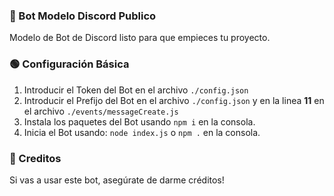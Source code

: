 ### 🤖 Bot Modelo Discord Publico

Modelo de Bot de Discord listo para que empieces tu proyecto.

### 🟢 Configuración Básica

   1. Introducir el Token del Bot en el archivo `./config.json` 
   2. Introducir el Prefijo del Bot en el archivo `./config.json` y en la linea **11** en el archivo `./events/messageCreate.js`
   4. Instala los paquetes del Bot usando `npm i` en la consola.
   5. Inicia el Bot usando: `node index.js` o `npm .` en la consola.

### 👑 Creditos

Si vas a usar este bot, asegúrate de darme créditos!
